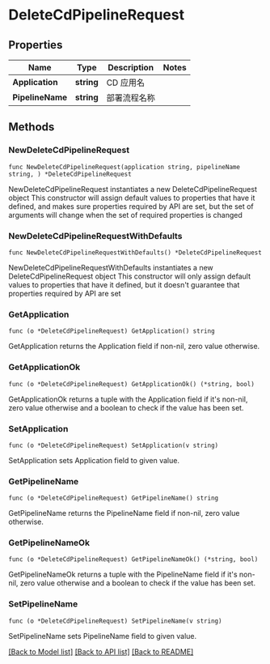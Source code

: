 # DeleteCdPipelineRequest

## Properties

Name | Type | Description | Notes
------------ | ------------- | ------------- | -------------
**Application** | **string** | CD 应用名 | 
**PipelineName** | **string** | 部署流程名称 | 

## Methods

### NewDeleteCdPipelineRequest

`func NewDeleteCdPipelineRequest(application string, pipelineName string, ) *DeleteCdPipelineRequest`

NewDeleteCdPipelineRequest instantiates a new DeleteCdPipelineRequest object
This constructor will assign default values to properties that have it defined,
and makes sure properties required by API are set, but the set of arguments
will change when the set of required properties is changed

### NewDeleteCdPipelineRequestWithDefaults

`func NewDeleteCdPipelineRequestWithDefaults() *DeleteCdPipelineRequest`

NewDeleteCdPipelineRequestWithDefaults instantiates a new DeleteCdPipelineRequest object
This constructor will only assign default values to properties that have it defined,
but it doesn't guarantee that properties required by API are set

### GetApplication

`func (o *DeleteCdPipelineRequest) GetApplication() string`

GetApplication returns the Application field if non-nil, zero value otherwise.

### GetApplicationOk

`func (o *DeleteCdPipelineRequest) GetApplicationOk() (*string, bool)`

GetApplicationOk returns a tuple with the Application field if it's non-nil, zero value otherwise
and a boolean to check if the value has been set.

### SetApplication

`func (o *DeleteCdPipelineRequest) SetApplication(v string)`

SetApplication sets Application field to given value.


### GetPipelineName

`func (o *DeleteCdPipelineRequest) GetPipelineName() string`

GetPipelineName returns the PipelineName field if non-nil, zero value otherwise.

### GetPipelineNameOk

`func (o *DeleteCdPipelineRequest) GetPipelineNameOk() (*string, bool)`

GetPipelineNameOk returns a tuple with the PipelineName field if it's non-nil, zero value otherwise
and a boolean to check if the value has been set.

### SetPipelineName

`func (o *DeleteCdPipelineRequest) SetPipelineName(v string)`

SetPipelineName sets PipelineName field to given value.



[[Back to Model list]](../README.md#documentation-for-models) [[Back to API list]](../README.md#documentation-for-api-endpoints) [[Back to README]](../README.md)



